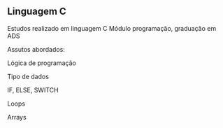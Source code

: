 ## Linguagem C

Estudos realizado em linguagem C 
Módulo programação, graduação em ADS

Assutos abordados:

Lógica de programação

Tipo de dados

IF, ELSE, SWITCH

Loops

Arrays

